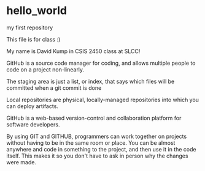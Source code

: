 # hello_world
my first repository

This file is for class :)

My name is David Kump in CSIS 2450 class at SLCC!

GitHub is a source code manager for coding, and allows multiple people to code on a project non-linearly.

The staging area is just a list, or index, that says which files will be committed when a git commit is done

Local repositories are physical, locally-managed repositories into which you can deploy artifacts.

GitHub is a web-based version-control and collaboration platform for software developers.

By using GIT and GITHUB, programmers can work together on projects without having to be in the same room or place. You can be almost anywhere and code in something to the project, and then use it in the code itself. This makes it so you don't have to ask in person why the changes were made. 
